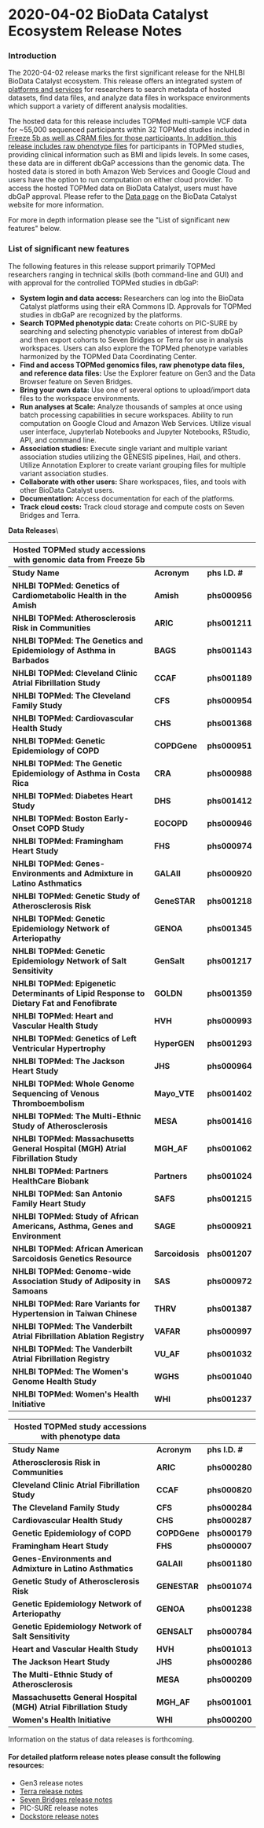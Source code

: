 # 2020-04-02 BioData Catalyst Ecosystem Release Notes

### **Introduction**

The 2020-04-02 release marks the first significant release for the NHLBI BioData Catalyst ecosystem. This release offers an integrated system of [platforms and services](https://biodatacatalyst.nhlbi.nih.gov/resources/services) for researchers to search metadata of hosted datasets, find data files, and analyze data files in workspace environments which support a variety of different analysis modalities.&#x20;

The hosted data for this release includes TOPMed multi-sample VCF data for \~55,000 sequenced participants within 32 TOPMed studies included in [Freeze 5b as well as CRAM files for those participants. In addition, this release includes raw phenotype files](https://www.nhlbiwgs.org/topmed-whole-genome-sequencing-project-freeze-5b-phases-1-and-2#Summary5b) for participants in TOPMed studies, providing clinical information such as BMI and lipids levels. In some cases, these data are in different dbGaP accessions than the genomic data. The hosted data is stored in both Amazon Web Services and Google Cloud and users have the option to run computation on either cloud provider. To access the hosted TOPMed data on BioData Catalyst, users must have dbGaP approval. Please refer to the [Data page](https://biodatacatalyst.nhlbi.nih.gov/resources/data) on the BioData Catalyst website for more information.

For more in depth information please see the "List of significant new features" below.

### **List of significant new features**

The following features in this release support primarily TOPMed researchers ranging in technical skills (both command-line and GUI) and with approval for the controlled TOPMed studies in dbGaP:

* **System login and data access:** Researchers can log into the BioData Catalyst platforms using their eRA Commons ID. Approvals for TOPMed studies in dbGaP are recognized by the platforms.&#x20;
* **Search TOPMed phenotypic data:** Create cohorts on PIC-SURE by searching and selecting phenotypic variables of interest from dbGaP and then export cohorts to Seven Bridges or Terra for use in analysis workspaces. Users can also explore the TOPMed phenotype variables harmonized by the TOPMed Data Coordinating Center. &#x20;
* **Find and access TOPMed genomics files, raw phenotype data files, and reference data files:** Use the Explorer feature on Gen3 and the Data Browser feature on Seven Bridges. &#x20;
* **Bring your own data:** Use one of several options to upload/import data files to the workspace environments.
* **Run analyses at Scale:** Analyze thousands of samples at once using batch processing capabilities in secure workspaces. Ability to run computation on Google Cloud and Amazon Web Services. Utilize visual user interface, Jupyterlab Notebooks and Jupyter Notebooks, RStudio, API, and command line.
* **Association studies:** Execute single variant and multiple variant association studies utilizing the GENESIS pipelines, Hail, and others. Utilize Annotation Explorer to create variant grouping files for multiple variant association studies.&#x20;
* **Collaborate with other users:** Share workspaces, files, and tools with other BioData Catalyst users.&#x20;
* **Documentation:** Access documentation for each of the platforms.
* **Track cloud costs:** Track cloud storage and compute costs on Seven Bridges and Terra.

**Data Releases**\


| **Hosted TOPMed study accessions with genomic data from Freeze 5b**                        |                 |                |
| ------------------------------------------------------------------------------------------ | --------------- | -------------- |
| **Study Name**                                                                             | **Acronym**     | **phs I.D. #** |
| **NHLBI TOPMed: Genetics of Cardiometabolic Health in the Amish**                          | **Amish**       | **phs000956**  |
| **NHLBI TOPMed: Atherosclerosis Risk in Communities**                                      | **ARIC**        | **phs001211**  |
| **NHLBI TOPMed: The Genetics and Epidemiology of Asthma in Barbados**                      | **BAGS**        | **phs001143**  |
| **NHLBI TOPMed: Cleveland Clinic Atrial Fibrillation Study**                               | **CCAF**        | **phs001189**  |
| **NHLBI TOPMed: The Cleveland Family Study**                                               | **CFS**         | **phs000954**  |
| **NHLBI TOPMed: Cardiovascular Health Study**                                              | **CHS**         | **phs001368**  |
| **NHLBI TOPMed: Genetic Epidemiology of COPD**                                             | **COPDGene**    | **phs000951**  |
| **NHLBI TOPMed: The Genetic Epidemiology of Asthma in Costa Rica**                         | **CRA**         | **phs000988**  |
| **NHLBI TOPMed: Diabetes Heart Study**                                                     | **DHS**         | **phs001412**  |
| **NHLBI TOPMed: Boston Early-Onset COPD Study**                                            | **EOCOPD**      | **phs000946**  |
| **NHLBI TOPMed: Framingham Heart Study**                                                   | **FHS**         | **phs000974**  |
| **NHLBI TOPMed: Genes-Environments and Admixture in Latino Asthmatics**                    | **GALAII**      | **phs000920**  |
| **NHLBI TOPMed: Genetic Study of Atherosclerosis Risk**                                    | **GeneSTAR**    | **phs001218**  |
| **NHLBI TOPMed: Genetic Epidemiology Network of Arteriopathy**                             | **GENOA**       | **phs001345**  |
| **NHLBI TOPMed: Genetic Epidemiology Network of Salt Sensitivity**                         | **GenSalt**     | **phs001217**  |
| **NHLBI TOPMed: Epigenetic Determinants of Lipid Response to Dietary Fat and Fenofibrate** | **GOLDN**       | **phs001359**  |
| **NHLBI TOPMed: Heart and Vascular Health Study**                                          | **HVH**         | **phs000993**  |
| **NHLBI TOPMed: Genetics of Left Ventricular Hypertrophy**                                 | **HyperGEN**    | **phs001293**  |
| **NHLBI TOPMed: The Jackson Heart Study**                                                  | **JHS**         | **phs000964**  |
| **NHLBI TOPMed: Whole Genome Sequencing of Venous Thromboembolism**                        | **Mayo\_VTE**   | **phs001402**  |
| **NHLBI TOPMed: The Multi-Ethnic Study of Atherosclerosis**                                | **MESA**        | **phs001416**  |
| **NHLBI TOPMed: Massachusetts General Hospital (MGH) Atrial Fibrillation Study**           | **MGH\_AF**     | **phs001062**  |
| **NHLBI TOPMed: Partners HealthCare Biobank**                                              | **Partners**    | **phs001024**  |
| **NHLBI TOPMed: San Antonio Family Heart Study**                                           | **SAFS**        | **phs001215**  |
| **NHLBI TOPMed: Study of African Americans, Asthma, Genes and Environment**                | **SAGE**        | **phs000921**  |
| **NHLBI TOPMed: African American Sarcoidosis Genetics Resource**                           | **Sarcoidosis** | **phs001207**  |
| **NHLBI TOPMed: Genome-wide Association Study of Adiposity in Samoans**                    | **SAS**         | **phs000972**  |
| **NHLBI TOPMed: Rare Variants for Hypertension in Taiwan Chinese**                         | **THRV**        | **phs001387**  |
| **NHLBI TOPMed: The Vanderbilt Atrial Fibrillation Ablation Registry**                     | **VAFAR**       | **phs000997**  |
| **NHLBI TOPMed: The Vanderbilt Atrial Fibrillation Registry**                              | **VU\_AF**      | **phs001032**  |
| **NHLBI TOPMed: The Women's Genome Health Study**                                          | **WGHS**        | **phs001040**  |
| **NHLBI TOPMed: Women's Health Initiative**                                                | **WHI**         | **phs001237**  |

| **Hosted TOPMed study accessions with phenotype data**             |              |                |
| ------------------------------------------------------------------ | ------------ | -------------- |
| **Study Name**                                                     | **Acronym**  | **phs I.D. #** |
| **Atherosclerosis Risk in Communities**                            | **ARIC**     | **phs000280**  |
| **Cleveland Clinic Atrial Fibrillation Study**                     | **CCAF**     | **phs000820**  |
| **The Cleveland Family Study**                                     | **CFS**      | **phs000284**  |
| **Cardiovascular Health Study**                                    | **CHS**      | **phs000287**  |
| **Genetic Epidemiology of COPD**                                   | **COPDGene** | **phs000179**  |
| **Framingham Heart Study**                                         | **FHS**      | **phs000007**  |
| **Genes-Environments and Admixture in Latino Asthmatics**          | **GALAII**   | **phs001180**  |
| **Genetic Study of Atherosclerosis Risk**                          | **GENESTAR** | **phs001074**  |
| **Genetic Epidemiology Network of Arteriopathy**                   | **GENOA**    | **phs001238**  |
| **Genetic Epidemiology Network of Salt Sensitivity**               | **GENSALT**  | **phs000784**  |
| **Heart and Vascular Health Study**                                | **HVH**      | **phs001013**  |
| **The Jackson Heart Study**                                        | **JHS**      | **phs000286**  |
| **The Multi-Ethnic Study of Atherosclerosis**                      | **MESA**     | **phs000209**  |
| **Massachusetts General Hospital (MGH) Atrial Fibrillation Study** | **MGH\_AF**  | **phs001001**  |
| **Women's Health Initiative**                                      | **WHI**      | **phs000200**  |

Information on the status of data releases is forthcoming.

#### **For detailed platform release notes please consult the following resources:**

* Gen3 release notes&#x20;
* [Terra release notes](https://support.terra.bio/hc/en-us/categories/360000693572)
* [Seven Bridges release notes](https://sb-biodatacatalyst.readme.io/blog)
* PIC-SURE release notes
* [Dockstore release notes](https://docs.dockstore.org/en/develop/changelog.html)


